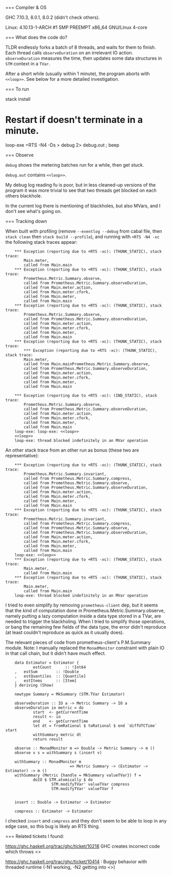 === Compiler & OS

GHC 7.10.3, 8.0.1, 8.0.2 (didn't check others).

Linux: 4.10.13-1-ARCH #1 SMP PREEMPT x86_64 GNU/Linux 4-core

=== What does the code do?

TLDR endlessly forks a batch of 8 threads, and waits for them to finish. Each
thread calls `observeDuration` on an irrelevant IO action. `observeDuration`
measures the time, then updates some data structures in `STM` context in a
`TVar`.

After a short while (usually within 1 minute), the program aborts with
`<<loop>>`. See below for a more detailed investigation.

=== To run

  stack install
  # Restart if doesn't terminate in a minute.
  loop-exe +RTS -N4 -Ds > debug 2> debug.out ; beep

=== Observe

`debug` shows the metering batches run for a while, then get stuck.

`debug.out` contains `<<loop>>`.

My debug log reading fu is poor, but in less cleaned-up versions of the program
it was more trivial to see that two threads get blocked on each others
blackhole.

In the current log there is mentioning of blackholes, but also MVars, and I
don't see what's going on.

=== Tracking down

When built with profiling (remove `--eventlog --debug` from cabal file, then
`stack clean` then `stack build --profile`), and running with `+RTS -N4 -xc`
the following stack traces appear:

		*** Exception (reporting due to +RTS -xc): (THUNK_STATIC), stack trace: 
			Main.meter,
			called from Main.main
		*** Exception (reporting due to +RTS -xc): (THUNK_STATIC), stack trace: 
			Prometheus.Metric.Summary.observe,
			called from Prometheus.Metric.Summary.observeDuration,
			called from Main.meter.action,
			called from Main.meter.cfork,
			called from Main.meter,
			called from Main.main
		*** Exception (reporting due to +RTS -xc): (THUNK_STATIC), stack trace: 
			Prometheus.Metric.Summary.observe,
			called from Prometheus.Metric.Summary.observeDuration,
			called from Main.meter.action,
			called from Main.meter.cfork,
			called from Main.meter,
			called from Main.main
		*** Exception (reporting due to +RTS -xc): (THUNK_STATIC), stack trace: 
			*** Exception (reporting due to +RTS -xc): (THUNK_STATIC), stack trace: 
			Main.meter,
			called from Main.mainPrometheus.Metric.Summary.observe,
			called from Prometheus.Metric.Summary.observeDuration,
			called from Main.meter.action,
			called from Main.meter.cfork,
			called from Main.meter,
			called from Main.main

		*** Exception (reporting due to +RTS -xc): (IND_STATIC), stack trace: 
			Prometheus.Metric.Summary.observe,
			called from Prometheus.Metric.Summary.observeDuration,
			called from Main.meter.action,
			called from Main.meter.cfork,
			called from Main.meter,
			called from Main.main
		loop-exe: loop-exe: <<loop>>
		<<loop>>
		loop-exe: thread blocked indefinitely in an MVar operation

An other stack trace from an other run as bonus (these two are representative):

		*** Exception (reporting due to +RTS -xc): (THUNK_STATIC), stack trace: 
			Prometheus.Metric.Summary.invariant,
			called from Prometheus.Metric.Summary.compress,
			called from Prometheus.Metric.Summary.observe,
			called from Prometheus.Metric.Summary.observeDuration,
			called from Main.meter.action,
			called from Main.meter.cfork,
			called from Main.meter,
			called from Main.main
		*** Exception (reporting due to +RTS -xc): (THUNK_STATIC), stack trace: 
			Prometheus.Metric.Summary.invariant,
			called from Prometheus.Metric.Summary.compress,
			called from Prometheus.Metric.Summary.observe,
			called from Prometheus.Metric.Summary.observeDuration,
			called from Main.meter.action,
			called from Main.meter.cfork,
			called from Main.meter,
			called from Main.main
		loop-exe: <<loop>>
		*** Exception (reporting due to +RTS -xc): (THUNK_STATIC), stack trace: 
			Main.meter,
			called from Main.main
		*** Exception (reporting due to +RTS -xc): (THUNK_STATIC), stack trace: 
			Main.meter,
			called from Main.main
		loop-exe: thread blocked indefinitely in an MVar operation

I tried to even simplify by removing `prometheus-client` dep, but it seems that
the kind of computation done in Prometheus.Metric.Summary.observe, namely
putting a lazy computation inside a data type stored in a TVar, are needed to
trigger the blackholing. When I tried to simplify those operations, or bang
the remaining few fields of the data type, the error didn't reproduce (at least
couldn't reproduce as quick as it usually does).

The relevant pieces of code from prometheus-client's P.M.Summary module. Note:
I manually replaced the `MonadMonitor` constraint with plain IO in that call
chain, but it didn't have much effect.

		data Estimator = Estimator {
				estCount      :: !Int64
		,   estSum        :: !Double
		,   estQuantiles  :: [Quantile]
		,   estItems      :: [Item]
		} deriving (Show)

		newtype Summary = MkSummary (STM.TVar Estimator)

		observeDuration :: IO a -> Metric Summary -> IO a
		observeDuration io metric = do
				start  <- getCurrentTime
				result <- io
				end    <- getCurrentTime
				let dt = fromRational $ toRational $ end `diffUTCTime` start
				withSummary metric dt
				return result

		observe :: MonadMonitor m => Double -> Metric Summary -> m ()
		observe v s = withSummary s (insert v)

		withSummary :: MonadMonitor m
								=> Metric Summary -> (Estimator -> Estimator) -> m ()
		withSummary (Metric {handle = MkSummary valueTVar}) f =
				doIO $ STM.atomically $ do
						STM.modifyTVar' valueTVar compress
						STM.modifyTVar' valueTVar f


		insert :: Double -> Estimator -> Estimator

		compress :: Estimator -> Estimator

I checked `insert` and `compress` and they don't seem to be able to loop in
any edge case, so this bug is likely an RTS thing.

=== Related tickets I found:

https://ghc.haskell.org/trac/ghc/ticket/10218
		GHC creates incorrect code which throws <<loop>>

https://ghc.haskell.org/trac/ghc/ticket/10414 :
    Buggy behavior with threaded runtime (-N1 working, -N2 getting into <<loop>>)

